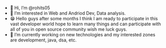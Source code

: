 - 👋 Hi, I’m @rohits05
- 👀 I’m interested in Web and Andriod Dev, Data analysis.
- 😁 Hello guys after some months I think I am ready to participate in this vast developer world hope to learn many things and can participate with all of you in open source community wish me luck guys.
- 🌱 I’m currently working on new technologies and my interested zones are development, java, dsa, etc.


<!---
rohits05/rohits05 is a ✨ special ✨ repository because its `README.md` (this file) appears on your GitHub profile.
You can click the Preview link to take a look at your changes.
--->
